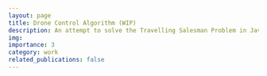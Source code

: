 ```yaml
---
layout: page
title: Drone Control Algorithm (WIP)
description: An attempt to solve the Travelling Salesman Problem in Java.
img:
importance: 3
category: work
related_publications: false
---
```

